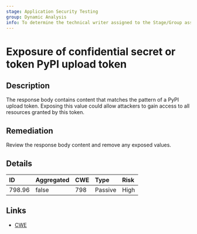```yaml
---
stage: Application Security Testing
group: Dynamic Analysis
info: To determine the technical writer assigned to the Stage/Group associated with this page, see https://handbook.gitlab.com/handbook/product/ux/technical-writing/#assignments
---
```


# Exposure of confidential secret or token PyPI upload token

## Description

The response body contains content that matches the pattern of a PyPI upload token.
Exposing this value could allow attackers to gain access to all resources granted by this token.

## Remediation

Review the response body content and remove any exposed values.

## Details

| ID | Aggregated | CWE | Type | Risk |
|:---|:--------|:--------|:--------|:--------|
| 798.96 | false | 798 | Passive | High |

## Links

- [CWE](https://cwe.mitre.org/data/definitions/798.html)
